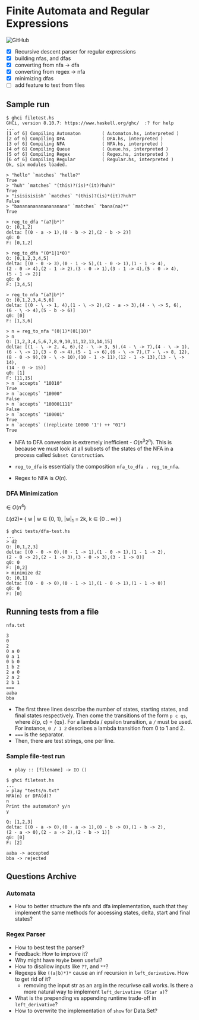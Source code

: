 # Finite Automata and Regular Expressions

![GitHub](https://img.shields.io/github/license/Directoire/under-construction-template)

- [x] Recursive descent parser for regular expressions
- [x] building nfas, and dfas
- [x] converting from nfa -> dfa
- [x] converting from regex -> nfa
- [x] minimizing dfas
- [ ] add feature to test from files

## Sample run 

```
$ ghci filetest.hs 
GHCi, version 8.10.7: https://www.haskell.org/ghc/  :? for help
...
[1 of 6] Compiling Automaton        ( Automaton.hs, interpreted )
[2 of 6] Compiling DFA              ( DFA.hs, interpreted )
[3 of 6] Compiling NFA              ( NFA.hs, interpreted )
[4 of 6] Compiling Queue            ( Queue.hs, interpreted )
[5 of 6] Compiling Regex            ( Regex.hs, interpreted )
[6 of 6] Compiling Regular          ( Regular.hs, interpreted )
Ok, six modules loaded.

> "hello" `matches` "hello?"
True
> "huh" `matches` "(this)?(is)*(it)?huh?"
True
> "isisisisish" `matches` "(this)?(is)*(it)?huh?"
False
> "bananananananananana" `matches` "bana(na)*"
True

> reg_to_dfa "(a?|b*)"
Q: [0,1,2] 
delta: [(0 - a -> 1),(0 - b -> 2),(2 - b -> 2)] 
q0: 0 
F: [0,1,2]

> reg_to_dfa "(0*1|1*0)"
Q: [0,1,2,3,4,5] 
delta: [(0 - 0 -> 3),(0 - 1 -> 5),(1 - 0 -> 1),(1 - 1 -> 4),
(2 - 0 -> 4),(2 - 1 -> 2),(3 - 0 -> 1),(3 - 1 -> 4),(5 - 0 -> 4),
(5 - 1 -> 2)] 
q0: 0 
F: [3,4,5]

> reg_to_nfa "(a?|b*)"
Q: [0,1,2,3,4,5,6] 
delta: [(0 - \ -> 1, 4),(1 - \ -> 2),(2 - a -> 3),(4 - \ -> 5, 6),
(6 - \ -> 4),(5 - b -> 6)] 
q0: [0] 
F: [1,3,6]

> n = reg_to_nfa "(0|1)*(01|10)"
> n
Q: [1,2,3,4,5,6,7,8,9,10,11,12,13,14,15] 
delta: [(1 - \ -> 2, 4, 6),(2 - \ -> 3, 5),(4 - \ -> 7),(4 - \ -> 1),
(6 - \ -> 1),(3 - 0 -> 4),(5 - 1 -> 6),(6 - \ -> 7),(7 - \ -> 8, 12),
(8 - 0 -> 9),(9 - \ -> 10),(10 - 1 -> 11),(12 - 1 -> 13),(13 - \ -> 14),
(14 - 0 -> 15)] 
q0: [1] 
F: [11,15]
> n `accepts` "10010"
True
> n `accepts` "10000"
False
> n `accepts` "100001111"
False
> n `accepts` "100001"
True
> n `accepts` ((replicate 10000 '1') ++ "01")
True
```

* NFA to DFA conversion is extremely inefficient - $O(n ^ 3 2 ^ n)$. This is because we must look at all subsets of the states of the NFA in a process called `Subset Construction`.
* `reg_to_dfa` is essentially the composition `nfa_to_dfa . reg_to_nfa`.

* Regex to NFA is $O(n)$.

### DFA Minimization

$\in \ O(n ^ 4)$

$L(d2) =$ { w | w $\in$  {0, 1}, |w|$_1$ = 2k, k $\in$ {$0 \ ..\ \infty$} }

```
$ ghci tests/dfa-test.hs 
...
> d2
Q: [0,1,2,3] 
delta: [(0 - 0 -> 0),(0 - 1 -> 1),(1 - 0 -> 1),(1 - 1 -> 2),
(2 - 0 -> 2),(2 - 1 -> 3),(3 - 0 -> 3),(3 - 1 -> 0)] 
q0: 0 
F: [0,2]
> minimize d2
Q: [0,1] 
delta: [(0 - 0 -> 0),(0 - 1 -> 1),(1 - 0 -> 1),(1 - 1 -> 0)] 
q0: 0 
F: [0]
```

## Running tests from a file 

`nfa.txt`
```
3
0
2
0 a 0
0 a 1
0 b 0
1 b 2
2 a 0
2 a 2
2 b 1
===
aaba
bba
```
* The first three lines describe the number of states, starting states, and final states respectively. Then come the transitions of the form `p c qs`, where $\delta$(p, c) = {qs}. For a lambda / epsilon transition, a `/` must be used. For instance, `0 / 1 2` describes a lambda transition from 0 to 1 and 2.
* `===` is the separator.
* Then, there are test strings, one per line.

### Sample file-test run 

* `play :: [filename] -> IO ()`
```
$ ghci filetest.hs
...
> play "tests/n.txt"
NFA(n) or DFA(d)?
n
Print the automaton? y/n
y

Q: [1,2,3] 
delta: [(0 - a -> 0),(0 - a -> 1),(0 - b -> 0),(1 - b -> 2),
(2 - a -> 0),(2 - a -> 2),(2 - b -> 1)] 
q0: [0] 
F: [2]

aaba -> accepted
bba -> rejected
```

## Questions Archive

### Automata 

- How to better structure the nfa and dfa implementation, such that
  they implement the same methods for accessing states, delta, start and
  final states?

### Regex Parser

- How to best test the parser?
- Feedback: How to improve it?
- Why might have `Maybe` been useful?
- How to disallow inputs like `??`, and `**`?
- Regexps like `((a|b)*)*` cause an inf recursion in `left_derivative`. How to get rid of it?
    * removing the input str as an arg in the recurivse call works. 
      Is there a more natural way to implement `left_derivative (Star a)`?
- What is the prepending vs appending runtime trade-off in `left_derivative`?
- How to overwrite the implementation of `show` for Data.Set?